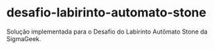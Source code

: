 # desafio-labirinto-automato-stone
Solução implementada para o Desafio do Labirinto Autômato Stone da SigmaGeek.
